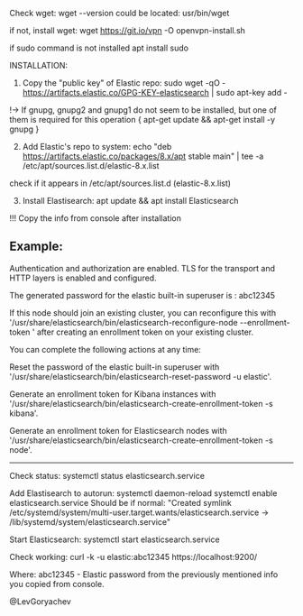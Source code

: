 
Check wget:
wget --version
could be located: usr/bin/wget

if not, install wget:
wget https://git.io/vpn -O openvpn-install.sh

if sudo command is not installed
apt install sudo

INSTALLATION:

1. Copy the "public key" of Elastic repo:
   sudo wget -qO - https://artifacts.elastic.co/GPG-KEY-elasticsearch | sudo apt-key add -

!->	If gnupg, gnupg2 and gnupg1 do not seem to be installed, but one of them is required for this operation
{
apt-get update && apt-get install -y gnupg
}

2. Add Elastic's repo to system:
   echo "deb https://artifacts.elastic.co/packages/8.x/apt stable main" | tee -a /etc/apt/sources.list.d/elastic-8.x.list

check if it appears in /etc/apt/sources.list.d (elastic-8.x.list)

3. Install Elastisearch:
   apt update && apt install Elasticsearch

!!! Copy the info from console after installation

Example:
-------------------------------------------------------------------------------- 
Authentication and authorization are enabled.
TLS for the transport and HTTP layers is enabled and configured.

The generated password for the elastic built-in superuser is : abc12345

If this node should join an existing cluster, you can reconfigure this with
'/usr/share/elasticsearch/bin/elasticsearch-reconfigure-node --enrollment-token                   <token-here>'
after creating an enrollment token on your existing cluster.

You can complete the following actions at any time:

Reset the password of the elastic built-in superuser with
'/usr/share/elasticsearch/bin/elasticsearch-reset-password -u elastic'.

Generate an enrollment token for Kibana instances with
'/usr/share/elasticsearch/bin/elasticsearch-create-enrollment-token -s kibana'.

Generate an enrollment token for Elasticsearch nodes with
'/usr/share/elasticsearch/bin/elasticsearch-create-enrollment-token -s node'.

-------------------------------------------------------------------------------- 

Check status:
systemctl status elasticsearch.service

Add Elastisearch to autorun:
systemctl daemon-reload
systemctl enable elasticsearch.service
Should be if normal:
"Created symlink /etc/systemd/system/multi-user.target.wants/elasticsearch.service → /lib/systemd/system/elasticsearch.service"

Start Elasticsearch:
systemctl start elasticsearch.service


Check working:
curl -k -u elastic:abc12345 https://localhost:9200/

Where:
abc12345 - Elastic password from the previously mentioned info you copied from console.

@LevGoryachev

